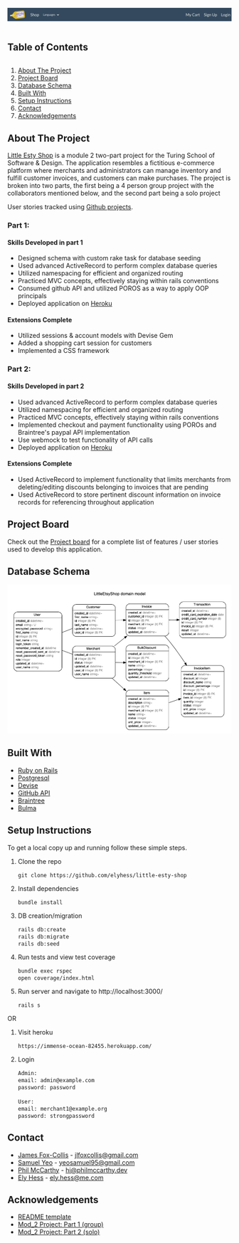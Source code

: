 <!--
*** Thanks for checking out the Best-README-Template. If you have a suggestion
*** that would make this better, please fork the repo and create a pull request
*** or simply open an issue with the tag "enhancement".
*** Thanks again! Now go create something AMAZING! :D
***
***
***
*** To avoid retyping too much info. Do a search and replace for the following:
*** github_username, repo_name, twitter_handle, email, project_title, project_description
-->



<!-- PROJECT SHIELDS -->
<!--
*** I'm using markdown "reference style" links for readability.
*** Reference links are enclosed in brackets [ ] instead of parentheses ( ).
*** See the bottom of this document for the declaration of the reference variables
*** for contributors-url, forks-url, etc. This is an optional, concise syntax you may use.
*** https://www.markdownguide.org/basic-syntax/#reference-style-links
-->


![Little Esty Shop](/public/navbar.png)
<!-- TABLE OF CONTENTS -->
<summary><h2 style="display: inline-block">Table of Contents</h2></summary>
<ol>
  <li><a href="#about-the-project">About The Project</a>
  <li><a href="#project-board">Project Board</a></li>
  <li><a href="#database-schema">Database Schema</a></li>
  <li><a href="#built-with">Built With</a>
  <li><a href="#setup-instructions">Setup Instructions</a></li>
  <li><a href="#contact">Contact</a></li>
  <li><a href="#acknowledgements">Acknowledgements</a></li>
</ol>

<!-- ABOUT THE PROJECT -->
## About The Project

[Little Esty Shop](https://immense-ocean-82455.herokuapp.com/)  is a module 2 two-part project for the Turing School of Software & Design. The application resembles a fictitious e-commerce platform where merchants and administrators can manage inventory and fulfill customer invoices, and customers can make purchases. The project is broken into two parts, the first being a 4 person group project with the collaborators mentioned below, and the second part being a solo project

User stories tracked using [Github projects](https://github.com/elyhess/little-esty-shop/projects/13).

### Part 1: 

#### Skills Developed in part 1
* Designed schema with custom rake task for database seeding
* Used advanced ActiveRecord to perform complex database queries
* Utilized namespacing for efficient and organized routing  
* Practiced MVC concepts, effectively staying within rails conventions
* Consumed github API and utilized POROS as a way to apply OOP principals  
* Deployed application on [Heroku](https://immense-ocean-82455.herokuapp.com/)

#### Extensions Complete
* Utilized sessions & account models with Devise Gem
* Added a shopping cart session for customers
* Implemented a CSS framework

### Part 2:

#### Skills Developed in part 2
* Used advanced ActiveRecord to perform complex database queries
* Utilized namespacing for efficient and organized routing
* Practiced MVC concepts, effectively staying within rails conventions
* Implemented checkout and payment functionality using POROs and Braintree's paypal API implementation
* Use webmock to test functionality of API calls 
* Deployed application on [Heroku](https://immense-ocean-82455.herokuapp.com/)

#### Extensions Complete
* Used ActiveRecord to implement functionality that limits merchants from deleting/editing discounts belonging to invoices that are pending
* Used ActiveRecord to store pertinent discount information on invoice records for referencing throughout application

<!-- PROJECT BOARD -->
## Project Board
Check out the [Project board](https://github.com/elyhess/little-esty-shop/projects/13) for a complete list of features / user stories used to develop this application.

<!-- DATABBASE SCHEMA -->
## Database Schema

![Schema](https://github.com/elyhess/little-esty-shop/blob/main/schema2.png)

<!-- BUILT WITH -->
## Built With

* [Ruby on Rails](https://rubyonrails.org/)
* [Postgresql](https://www.postgresql.org/)
* [Devise](https://github.com/heartcombo/devise)
* [GitHub API](https://docs.github.com/en/rest)
* [Braintree](https://developers.braintreepayments.com/guides/drop-in/overview/javascript/v2)  
* [Bulma](https://bulma.io/)

<!-- SETUP INSTRUCTIONS -->
## Setup Instructions
To get a local copy up and running follow these simple steps.

1. Clone the repo
   ```
   git clone https://github.com/elyhess/little-esty-shop
   ```
2. Install dependencies
   ```
   bundle install
   ```
3. DB creation/migration
   ```
   rails db:create
   rails db:migrate
   rails db:seed
   ```
3. Run tests and view test coverage
   ```
   bundle exec rspec
   open coverage/index.html
   ```
4. Run server and navigate to http://localhost:3000/
   ```
   rails s
   ```
   
OR

1. Visit heroku
   ```
   https://immense-ocean-82455.herokuapp.com/
   ```

1. Login
   ```
   Admin:
   email: admin@example.com
   password: password
   
   User:
   email: merchant1@example.org
   password: strongpassword
   ```


<!-- CONTACT -->
## Contact

* [James Fox-Collis](https://github.com/jlfoxcollis) - jlfoxcollis@gmail.com
* [Samuel Yeo](https://github.com/SK-Sam) - yeosamuel95@gmail.com
* [Phil McCarthy](https://github.com/philmccarthy) - hi@philmccarthy.dev
* [Ely Hess](https://github.com/elyhess) - ely.hess@me.com



<!-- ACKNOWLEDGEMENTS -->
## Acknowledgements

* [README template](https://github.com/othneildrew/Best-README-Template)
* [Mod_2 Project: Part 1 (group)](https://github.com/turingschool-examples/little-esty-shop)
* [Mod_2 Project: Part 2 (solo)](https://backend.turing.io/module2/projects/bulk_discounts)
